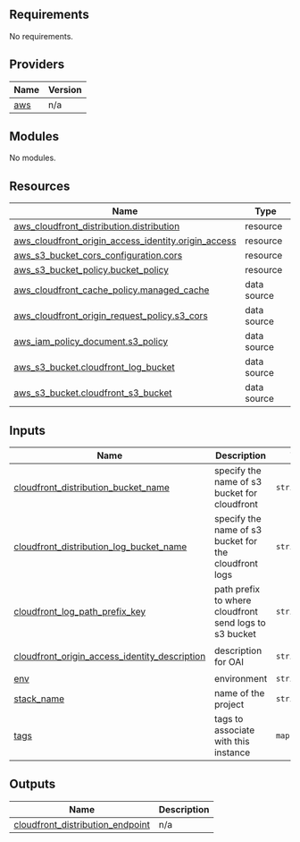 <!-- BEGIN_TF_DOCS -->
## Requirements

No requirements.

## Providers

| Name | Version |
|------|---------|
| <a name="provider_aws"></a> [aws](#provider\_aws) | n/a |

## Modules

No modules.

## Resources

| Name | Type |
|------|------|
| [aws_cloudfront_distribution.distribution](https://registry.terraform.io/providers/hashicorp/aws/latest/docs/resources/cloudfront_distribution) | resource |
| [aws_cloudfront_origin_access_identity.origin_access](https://registry.terraform.io/providers/hashicorp/aws/latest/docs/resources/cloudfront_origin_access_identity) | resource |
| [aws_s3_bucket_cors_configuration.cors](https://registry.terraform.io/providers/hashicorp/aws/latest/docs/resources/s3_bucket_cors_configuration) | resource |
| [aws_s3_bucket_policy.bucket_policy](https://registry.terraform.io/providers/hashicorp/aws/latest/docs/resources/s3_bucket_policy) | resource |
| [aws_cloudfront_cache_policy.managed_cache](https://registry.terraform.io/providers/hashicorp/aws/latest/docs/data-sources/cloudfront_cache_policy) | data source |
| [aws_cloudfront_origin_request_policy.s3_cors](https://registry.terraform.io/providers/hashicorp/aws/latest/docs/data-sources/cloudfront_origin_request_policy) | data source |
| [aws_iam_policy_document.s3_policy](https://registry.terraform.io/providers/hashicorp/aws/latest/docs/data-sources/iam_policy_document) | data source |
| [aws_s3_bucket.cloudfront_log_bucket](https://registry.terraform.io/providers/hashicorp/aws/latest/docs/data-sources/s3_bucket) | data source |
| [aws_s3_bucket.cloudfront_s3_bucket](https://registry.terraform.io/providers/hashicorp/aws/latest/docs/data-sources/s3_bucket) | data source |

## Inputs

| Name | Description | Type | Default | Required |
|------|-------------|------|---------|:--------:|
| <a name="input_cloudfront_distribution_bucket_name"></a> [cloudfront\_distribution\_bucket\_name](#input\_cloudfront\_distribution\_bucket\_name) | specify the name of s3 bucket for cloudfront | `string` | n/a | yes |
| <a name="input_cloudfront_distribution_log_bucket_name"></a> [cloudfront\_distribution\_log\_bucket\_name](#input\_cloudfront\_distribution\_log\_bucket\_name) | specify the name of s3 bucket for the cloudfront logs | `string` | n/a | yes |
| <a name="input_cloudfront_log_path_prefix_key"></a> [cloudfront\_log\_path\_prefix\_key](#input\_cloudfront\_log\_path\_prefix\_key) | path prefix to where cloudfront send logs to s3 bucket | `string` | `"cloudfront/logs"` | no |
| <a name="input_cloudfront_origin_access_identity_description"></a> [cloudfront\_origin\_access\_identity\_description](#input\_cloudfront\_origin\_access\_identity\_description) | description for OAI | `string` | `"cloudfront origin access identify for s3"` | no |
| <a name="input_env"></a> [env](#input\_env) | environment | `string` | n/a | yes |
| <a name="input_stack_name"></a> [stack\_name](#input\_stack\_name) | name of the project | `string` | n/a | yes |
| <a name="input_tags"></a> [tags](#input\_tags) | tags to associate with this instance | `map(string)` | n/a | yes |

## Outputs

| Name | Description |
|------|-------------|
| <a name="output_cloudfront_distribution_endpoint"></a> [cloudfront\_distribution\_endpoint](#output\_cloudfront\_distribution\_endpoint) | n/a |
<!-- END_TF_DOCS -->